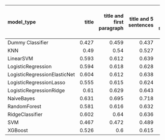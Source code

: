 | model_type                   |   title |   title and first paragraph |   title and 5 sentences |   title and 10 sentences |   title and first sentence each paragraph | raw text   |
|:-----------------------------|--------:|----------------------------:|------------------------:|-------------------------:|------------------------------------------:|:-----------|
| Dummy Classifier             |   0.427 |                       0.459 |                   0.437 |                    0.433 |                                     0.43  | 0.435      |
| KNN                          |   0.49  |                       0.54  |                   0.527 |                    0.478 |                                     0.466 | 0.543      |
| LinearSVM                    |   0.593 |                       0.612 |                   0.639 |                    0.651 |                                     0.649 | 0.679      |
| LogisticRegression           |   0.594 |                       0.618 |                   0.628 |                    0.653 |                                     0.659 | 0.694      |
| LogisticRegressionElasticNet |   0.604 |                       0.612 |                   0.638 |                    0.64  |                                     0.669 | 0.685      |
| LogisticRegressionLasso      |   0.555 |                       0.615 |                   0.624 |                    0.624 |                                     0.655 | 0.645      |
| LogisticRegressionRidge      |   0.61  |                       0.629 |                   0.643 |                    0.669 |                                     0.659 | 0.700      |
| NaiveBayes                   |   0.631 |                       0.695 |                   0.718 |                    0.712 |                                     0.713 | **0.719**  |
| RandomForest                 |   0.581 |                       0.616 |                   0.632 |                    0.654 |                                     0.663 | 0.656      |
| RidgeClassifier              |   0.602 |                       0.64  |                   0.636 |                    0.66  |                                     0.656 | 0.689      |
| SVM                          |   0.467 |                       0.472 |                   0.489 |                    0.523 |                                     0.541 | 0.569      |
| XGBoost                      |   0.526 |                       0.6   |                   0.615 |                    0.616 |                                     0.637 | 0.648      |